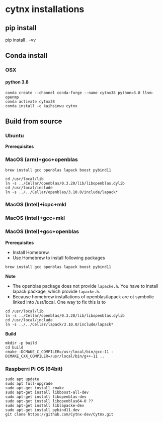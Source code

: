 # cytnx installations

## pip install
pip install . -vv

## Conda install

### OSX

#### python 3.8

````
conda create --channel conda-forge --name cytnx38 python=3.8 llvm-openmp
conda activate cytnx38
conda install -c kaihsinwu cytnx
````
## Build from source


### Ubuntu
**Prerequisites**

### MacOS (arm)+gcc+openblas
````
brew install gcc openblas lapack boost pybind11
````

````
cd /usr/local/lib
ln -s ../Cellar/openblas/0.3.20/lib/libopenblas.dylib
cd /usr/local/include
ln -s ../../Cellar/openblas/3.10.0/include/lapack*
````


### MacOS (Intel)+icpc+mkl
### MacOS (Intel)+gcc+mkl
### MacOS (Intel)+gcc+openblas

**Prerequisites**
* Install Homebrew.
* Use Homebrew to install following packages
````
brew install gcc openblas lapack boost pybind11
````

**Note**
* The openblas package does not provide `lapacke.h`. You have to install lapack package, which provide `lapacke.h`.
* Because homebrew installations of openblas/lapack are ot symbolic linked into /usr/local.
One way to fix this is to

````
cd /usr/local/lib
ln -s ../Cellar/openblas/0.3.20/lib/libopenblas.dylib
cd /usr/local/include
ln -s ../../Cellar/lapack/3.10.0/include/lapack*
````

**Build**
````
mkdir -p build
cd build
cmake -DCMAKE_C_COMPILER=/usr/local/bin/gcc-11 -DCMAKE_CXX_COMPILER=/usr/local/bin/g++-11 ..
````

### Raspberri Pi OS (64bit)
````
sudo apt update
sudo apt full-upgrade
sudo apt-get install cmake
sudo apt-get install libboost-all-dev
sudo apt-get install libopenblas-dev
sudo apt-get install libopenblas64-0 ??
sudo apt-get install liblapacke-dev
sudo apt-get install pybind11-dev
git clone https://github.com/Cytnx-dev/Cytnx.git

````
